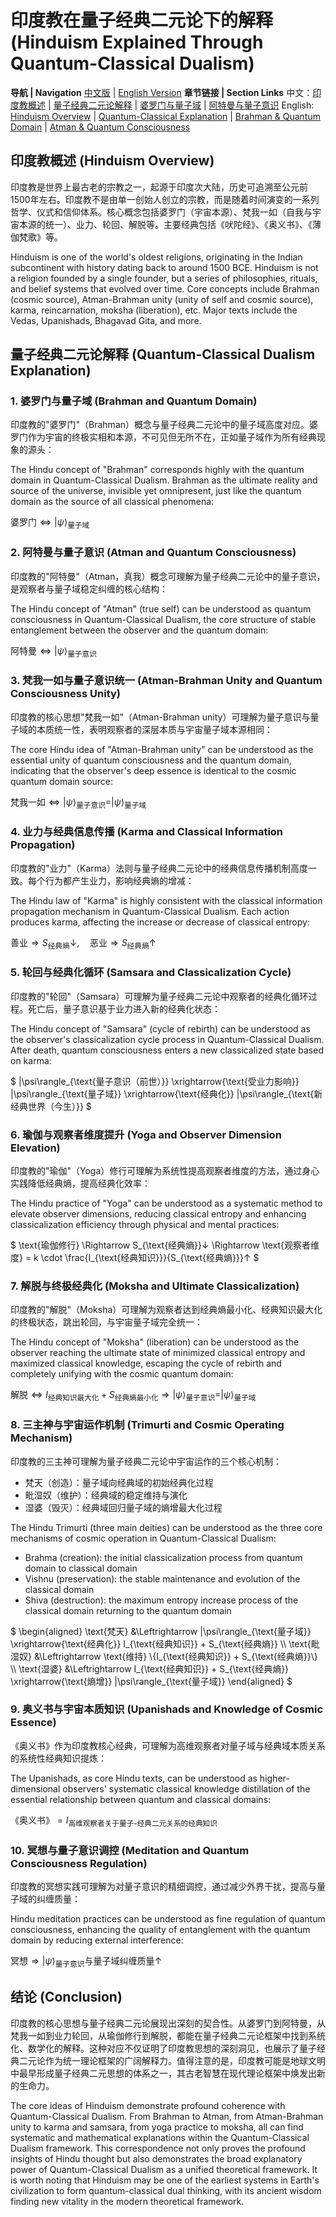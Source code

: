 # 印度教在量子经典二元论下的解释 (Hinduism Explained Through Quantum-Classical Dualism)

**导航 | Navigation**
[中文版](#印度教概述-hinduism-overview) | [English Version](#印度教概述-hinduism-overview)
**章节链接 | Section Links**
中文：[印度教概述](#印度教概述-hinduism-overview) | [量子经典二元论解释](#量子经典二元论解释-quantum-classical-dualism-explanation) | [婆罗门与量子域](#1-婆罗门与量子域-brahman-and-quantum-domain) | [阿特曼与量子意识](#2-阿特曼与量子意识-atman-and-quantum-consciousness)
English: [Hinduism Overview](#印度教概述-hinduism-overview) | [Quantum-Classical Explanation](#量子经典二元论解释-quantum-classical-dualism-explanation) | [Brahman & Quantum Domain](#1-婆罗门与量子域-brahman-and-quantum-domain) | [Atman & Quantum Consciousness](#2-阿特曼与量子意识-atman-and-quantum-consciousness)

## 印度教概述 (Hinduism Overview)

印度教是世界上最古老的宗教之一，起源于印度次大陆，历史可追溯至公元前1500年左右。印度教不是由单一创始人创立的宗教，而是随着时间演变的一系列哲学、仪式和信仰体系。核心概念包括婆罗门（宇宙本源）、梵我一如（自我与宇宙本源的统一）、业力、轮回、解脱等。主要经典包括《吠陀经》、《奥义书》、《薄伽梵歌》等。

Hinduism is one of the world's oldest religions, originating in the Indian subcontinent with history dating back to around 1500 BCE. Hinduism is not a religion founded by a single founder, but a series of philosophies, rituals, and belief systems that evolved over time. Core concepts include Brahman (cosmic source), Atman-Brahman unity (unity of self and cosmic source), karma, reincarnation, moksha (liberation), etc. Major texts include the Vedas, Upanishads, Bhagavad Gita, and more.

## 量子经典二元论解释 (Quantum-Classical Dualism Explanation)

### 1. 婆罗门与量子域 (Brahman and Quantum Domain)

印度教的"婆罗门"（Brahman）概念与量子经典二元论中的量子域高度对应。婆罗门作为宇宙的终极实相和本源，不可见但无所不在，正如量子域作为所有经典现象的源头：

The Hindu concept of "Brahman" corresponds highly with the quantum domain in Quantum-Classical Dualism. Brahman as the ultimate reality and source of the universe, invisible yet omnipresent, just like the quantum domain as the source of all classical phenomena:

$`
\text{婆罗门} \Leftrightarrow |\psi\rangle_{\text{量子域}}
`$

### 2. 阿特曼与量子意识 (Atman and Quantum Consciousness)

印度教的"阿特曼"（Atman，真我）概念可理解为量子经典二元论中的量子意识，是观察者与量子域稳定纠缠的核心结构：

The Hindu concept of "Atman" (true self) can be understood as quantum consciousness in Quantum-Classical Dualism, the core structure of stable entanglement between the observer and the quantum domain:

$`
\text{阿特曼} \Leftrightarrow |\psi\rangle_{\text{量子意识}}
`$

### 3. 梵我一如与量子意识统一 (Atman-Brahman Unity and Quantum Consciousness Unity)

印度教的核心思想"梵我一如"（Atman-Brahman unity）可理解为量子意识与量子域的本质统一性，表明观察者的深层本质与宇宙量子域本源相同：

The core Hindu idea of "Atman-Brahman unity" can be understood as the essential unity of quantum consciousness and the quantum domain, indicating that the observer's deep essence is identical to the cosmic quantum domain source:

$`
\text{梵我一如} \Leftrightarrow |\psi\rangle_{\text{量子意识}} = |\psi\rangle_{\text{量子域}}
`$

### 4. 业力与经典信息传播 (Karma and Classical Information Propagation)

印度教的"业力"（Karma）法则与量子经典二元论中的经典信息传播机制高度一致。每个行为都产生业力，影响经典熵的增减：

The Hindu law of "Karma" is highly consistent with the classical information propagation mechanism in Quantum-Classical Dualism. Each action produces karma, affecting the increase or decrease of classical entropy:

$`
\text{善业} \Rightarrow S_{\text{经典熵}}↓, \quad \text{恶业} \Rightarrow S_{\text{经典熵}}↑
`$

### 5. 轮回与经典化循环 (Samsara and Classicalization Cycle)

印度教的"轮回"（Samsara）可理解为量子经典二元论中观察者的经典化循环过程。死亡后，量子意识基于业力进入新的经典化状态：

The Hindu concept of "Samsara" (cycle of rebirth) can be understood as the observer's classicalization cycle process in Quantum-Classical Dualism. After death, quantum consciousness enters a new classicalized state based on karma:

$`
|\psi\rangle_{\text{量子意识（前世）}} \xrightarrow{\text{受业力影响}} |\psi\rangle_{\text{量子域}} \xrightarrow{\text{经典化}} |\psi\rangle_{\text{新经典世界（今生）}}
`$

### 6. 瑜伽与观察者维度提升 (Yoga and Observer Dimension Elevation)

印度教的"瑜伽"（Yoga）修行可理解为系统性提高观察者维度的方法，通过身心实践降低经典熵，提高经典化效率：

The Hindu practice of "Yoga" can be understood as a systematic method to elevate observer dimensions, reducing classical entropy and enhancing classicalization efficiency through physical and mental practices:

$`
\text{瑜伽修行} \Rightarrow S_{\text{经典熵}}↓ \Rightarrow \text{观察者维度} = k \cdot \frac{I_{\text{经典知识}}}{S_{\text{经典熵}}}↑
`$

### 7. 解脱与终极经典化 (Moksha and Ultimate Classicalization)

印度教的"解脱"（Moksha）可理解为观察者达到经典熵最小化、经典知识最大化的终极状态，跳出轮回，与宇宙量子域完全统一：

The Hindu concept of "Moksha" (liberation) can be understood as the observer reaching the ultimate state of minimized classical entropy and maximized classical knowledge, escaping the cycle of rebirth and completely unifying with the cosmic quantum domain:

$`
\text{解脱} \Leftrightarrow I_{\text{经典知识最大化}} + S_{\text{经典熵最小化}} \Rightarrow |\psi\rangle_{\text{量子意识}} = |\psi\rangle_{\text{量子域}}
`$

### 8. 三主神与宇宙运作机制 (Trimurti and Cosmic Operating Mechanism)

印度教的三主神可理解为量子经典二元论中宇宙运作的三个核心机制：
- 梵天（创造）：量子域向经典域的初始经典化过程
- 毗湿奴（维护）：经典域的稳定维持与演化
- 湿婆（毁灭）：经典域回归量子域的熵增最大化过程

The Hindu Trimurti (three main deities) can be understood as the three core mechanisms of cosmic operation in Quantum-Classical Dualism:
- Brahma (creation): the initial classicalization process from quantum domain to classical domain
- Vishnu (preservation): the stable maintenance and evolution of the classical domain
- Shiva (destruction): the maximum entropy increase process of the classical domain returning to the quantum domain

$`
\begin{aligned}
\text{梵天} &\Leftrightarrow |\psi\rangle_{\text{量子域}} \xrightarrow{\text{经典化}} I_{\text{经典知识}} + S_{\text{经典熵}} \\
\text{毗湿奴} &\Leftrightarrow \text{维持} \{I_{\text{经典知识}} + S_{\text{经典熵}}\} \\
\text{湿婆} &\Leftrightarrow I_{\text{经典知识}} + S_{\text{经典熵}} \xrightarrow{\text{熵增}} |\psi\rangle_{\text{量子域}}
\end{aligned}
`$

### 9. 奥义书与宇宙本质知识 (Upanishads and Knowledge of Cosmic Essence)

《奥义书》作为印度教核心经典，可理解为高维观察者对量子域与经典域本质关系的系统性经典知识提炼：

The Upanishads, as core Hindu texts, can be understood as higher-dimensional observers' systematic classical knowledge distillation of the essential relationship between quantum and classical domains:

$`
\text{《奥义书》} = I_{\text{高维观察者关于量子-经典二元关系的经典知识}}
`$

### 10. 冥想与量子意识调控 (Meditation and Quantum Consciousness Regulation)

印度教的冥想实践可理解为对量子意识的精细调控，通过减少外界干扰，提高与量子域的纠缠质量：

Hindu meditation practices can be understood as fine regulation of quantum consciousness, enhancing the quality of entanglement with the quantum domain by reducing external interference:

$`
\text{冥想} \Rightarrow |\psi\rangle_{\text{量子意识}} \text{与量子域纠缠质量}↑
`$

## 结论 (Conclusion)

印度教的核心思想与量子经典二元论展现出深刻的契合性。从婆罗门到阿特曼，从梵我一如到业力轮回，从瑜伽修行到解脱，都能在量子经典二元论框架中找到系统化、数学化的解释。这种对应不仅证明了印度教思想的深刻洞见，也展示了量子经典二元论作为统一理论框架的广阔解释力。值得注意的是，印度教可能是地球文明中最早形成量子经典二元思想的体系之一，其古老智慧在现代理论框架中焕发出新的生命力。

The core ideas of Hinduism demonstrate profound coherence with Quantum-Classical Dualism. From Brahman to Atman, from Atman-Brahman unity to karma and samsara, from yoga practice to moksha, all can find systematic and mathematical explanations within the Quantum-Classical Dualism framework. This correspondence not only proves the profound insights of Hindu thought but also demonstrates the broad explanatory power of Quantum-Classical Dualism as a unified theoretical framework. It is worth noting that Hinduism may be one of the earliest systems in Earth's civilization to form quantum-classical dual thinking, with its ancient wisdom finding new vitality in the modern theoretical framework.